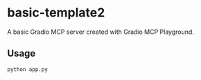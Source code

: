 # basic-template2

A basic Gradio MCP server created with Gradio MCP Playground.

## Usage

```bash
python app.py
```
